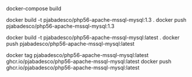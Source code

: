 docker-compose build

docker build -t pjabadesco/php56-apache-mssql-mysql:1.3 .
docker push pjabadesco/php56-apache-mssql-mysql:1.3

docker build -t pjabadesco/php56-apache-mssql-mysql:latest .
docker push pjabadesco/php56-apache-mssql-mysql:latest

docker tag pjabadesco/php56-apache-mssql-mysql:latest ghcr.io/pjabadesco/php56-apache-mssql-mysql:latest
docker push ghcr.io/pjabadesco/php56-apache-mssql-mysql:latest
